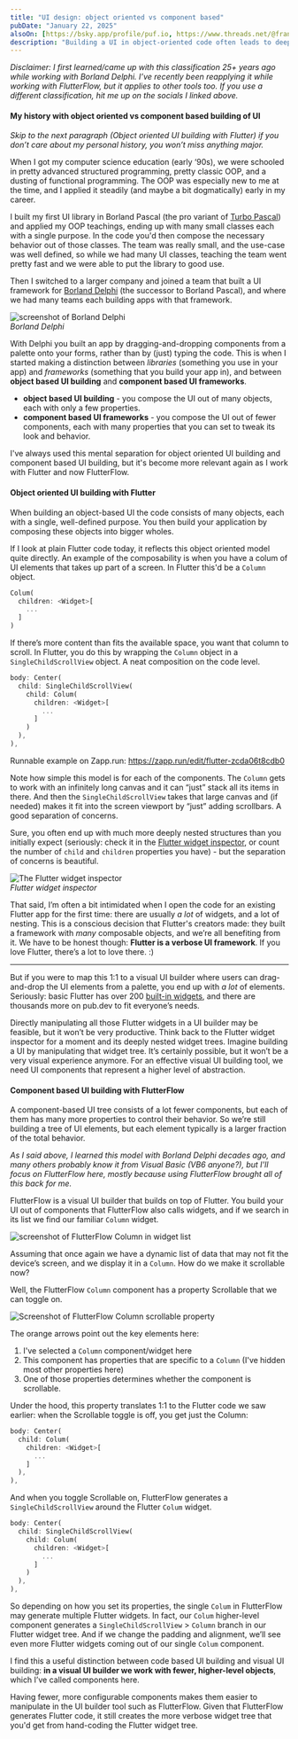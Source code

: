 ```yaml
---
title: "UI design: object oriented vs component based"
pubDate: "January 22, 2025"
alsoOn: [https://bsky.app/profile/puf.io, https://www.threads.net/@frankpuf, https://x.com/puf, https://c.im/@puf]
description: "Building a UI in object-oriented code often leads to deeply nested object structures, where each object has a single responsibility. Building a UI in a visual component-based builder typically leads to shallower structures with fewer objects, whose behavior is controlled by properties."
---
```


*Disclaimer: I first learned/came up with this classification 25+ years ago while working with Borland Delphi. I’ve recently been reapplying it while working with FlutterFlow, but it applies to other tools too. If you use a different classification, hit me up on the socials I linked above.*

#### My history with object oriented vs component based building of UI

*Skip to the next paragraph (Object oriented UI building with Flutter) if you don’t care about my personal history, you won’t miss anything major.*

When I got my computer science education (early ‘90s), we were schooled in pretty advanced structured programming, pretty classic OOP, and a dusting of functional programming.  The OOP was especially new to me at the time, and I applied it steadily (and maybe a bit dogmatically) early in my career.

I built my first UI library in Borland Pascal (the pro variant of [Turbo Pascal](https://en.wikipedia.org/wiki/Turbo_Pascal)) and applied my OOP teachings, ending up with many small classes each with a single purpose. In the code you'd then compose the necessary behavior out of those classes. The team was really small, and the use-case was well defined, so while we had many UI classes, teaching the team went pretty fast and we were able to put the library to good use.

Then I switched to a larger company and joined a team that built a UI framework for [Borland Delphi](https://en.wikipedia.org/wiki/Delphi_(software)) (the successor to Borland Pascal), and where we had many teams each building apps with that framework. 

![screenshot of Borland Delphi](https://upload.wikimedia.org/wikipedia/en/4/45/Screenshot_of_Delphi_10.4_IDE_with_VCL_designer_and_Dark_Theme.png)\
*Borland Delphi*

With Delphi  you built an app by dragging-and-dropping components from a palette onto your forms, rather than by (just) typing the code. This is when I started making a distinction between *libraries* (something you use in your app) and *frameworks* (something that you build your app in), and between **object based UI building** and **component based UI frameworks**.

 * **object based UI building** - you compose the UI out of many objects, each with only a few properties.
 * **component based UI frameworks** - you compose the UI out of fewer components, each with many properties that you can set to tweak its look and behavior.

I've always used this mental separation for object oriented UI building and component based UI building, but it's become more relevant again as I work with Flutter and now FlutterFlow.

#### Object oriented UI building with Flutter

When building an object-based UI the code consists of many objects, each with a single, well-defined purpose. You then build your application by composing these objects into bigger wholes.

If I look at plain Flutter code today, it reflects this object oriented model quite directly. An example of the composability is when you have a colum of UI elements that takes up part of a screen. In Flutter this'd be a `Column` object.

```dart
Colum(
  children: <Widget>[
    ...
  ]
)
```

If there’s more content than fits the available space, you want that column to scroll. In Flutter, you do this by wrapping the `Column` object in a `SingleChildScrollView` object. A neat composition on the code level.
```dart
body: Center(
  child: SingleChildScrollView(
    child: Colum(
      children: <Widget>[
        ...
      ]
    )
  ),
),
```
Runnable example on Zapp.run: https://zapp.run/edit/flutter-zcda06t8cdb0 

Note how simple this model is for each of the components. The `Column` gets to work with an infinitely long canvas and it can “just” stack all its items in there. And then the `SingleChildScrollView` takes that large canvas and (if needed) makes it fit into the screen viewport by “just” adding scrollbars. A good separation of concerns.

Sure, you often end up with much more deeply nested structures than you initially expect (seriously: check it in the [Flutter widget inspector](https://docs.flutter.dev/tools/devtools/inspector), or count the number of `child` and `children` properties you have) - but the separation of concerns is beautiful.

![The Flutter widget inspector](https://docs.flutter.dev/assets/images/docs/tools/devtools/inspector_screenshot.png)\
*Flutter widget inspector*

That said, I’m often a bit intimidated when I open the code for an existing Flutter app for the first time: there are usually *a lot* of widgets, and a lot of nesting. This is a conscious decision that Flutter's creators made: they built a framework with *many* composable objects, and we’re all benefiting from it. We have to be honest though: **Flutter is a verbose UI framework**. If you love Flutter, there’s a lot to love there. :)

---

But if you were to map this 1:1 to a visual UI builder where users can drag-and-drop the UI elements from a palette, you end up with *a lot* of elements. Seriously: basic Flutter has over 200 [built-in widgets](https://docs.flutter.dev/reference/widgets), and there are thousands more on pub.dev to fit everyone’s needs.

Directly manipulating all those Flutter widgets in a UI builder may be feasible, but it won’t be very productive. Think back to the Flutter widget inspector for a moment and its deeply nested widget trees. Imagine building a UI by manipulating that widget tree. It’s certainly possible, but it won’t be a very visual experience anymore. For an effective visual UI building tool, we need UI components that represent a higher level of abstraction.

#### Component based UI building with FlutterFlow

A component-based UI tree consists of a lot fewer components, but each of them has many more properties to control their behavior. So we’re still building a tree of UI elements, but each element typically is a larger fraction of the total behavior.

*As I said above, I learned this model with Borland Delphi decades ago, and  many others probably know it from Visual Basic (VB6 anyone?), but I'll focus on FlutterFlow here, mostly because using FlutterFlow brought all of this back for me.*

FlutterFlow is a visual UI builder that builds on top of Flutter. You build your UI out of components that FlutterFlow also calls widgets, and if we search in its list we find our familiar `Column` widget.

![screenshot of FlutterFlow Column in widget list](https://i.imgur.com/BvXdwzt.png)

Assuming that once again we have a dynamic list of data that may not fit the device’s screen, and we display it in a `Column`. How do we make it scrollable now?

Well, the FlutterFlow `Column` component has a property Scrollable that we can toggle on.

![Screenshot of FlutterFlow Column scrollable property](https://i.imgur.com/4nJjXO2.png)

The orange arrows point out the key elements here:

1. I've selected a `Column` component/widget here
2. This component has properties that are specific to a `Column` (I've hidden most other properties here)
3. One of those properties determines whether the component is scrollable.

Under the hood, this property translates 1:1 to the Flutter code we saw earlier: when the Scrollable toggle is off, you get just the Column:

```dart
body: Center(
  child: Colum(
    children: <Widget>[
      ...
    ]
  ),
),
```
And when you toggle Scrollable on, FlutterFlow generates a `SingleChildScrollView` around the Flutter `Colum` widget.
```dart
body: Center(
  child: SingleChildScrollView(
    child: Colum(
      children: <Widget>[
        ...
      ]
    )
  ),
),
```

So depending on how you set its properties, the single `Colum` in FlutterFlow may generate multiple Flutter widgets. In fact, our `Colum` higher-level component generates a `SingleChildScrollView` > `Column` branch in our Flutter widget tree. And if we change the padding and alignment, we’ll see even more Flutter widgets coming out of our single `Colum` component.

I find this a useful distinction between code based UI building and visual UI building: **in a visual UI builder we work with fewer, higher-level objects**, which I’ve called components here. 

Having fewer, more configurable components makes them easier to manipulate in the UI builder tool such as FlutterFlow. Given that FlutterFlow generates Flutter code, it still creates the more verbose widget tree that you'd get from hand-coding the Flutter widget tree.